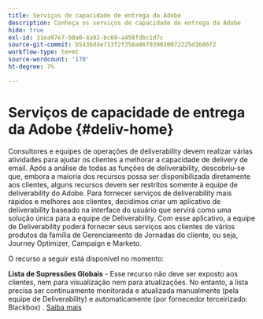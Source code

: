 ```yaml
---
title: Serviços de capacidade de entrega da Adobe
description: Conheça os serviços de capacidade de entrega da Adobe
hide: true
exl-id: 31ea97e7-b0a0-4a92-bc69-a458fdbc1d7c
source-git-commit: b5436d4e713f2f358a86f039820072225d1686f2
workflow-type: tm+mt
source-wordcount: '170'
ht-degree: 7%

---
```


# Serviços de capacidade de entrega da Adobe {#deliv-home}

Consultores e equipes de operações de deliverability devem realizar várias atividades para ajudar os clientes a melhorar a capacidade de delivery de email. Após a análise de todas as funções de deliverability, descobriu-se que, embora a maioria dos recursos possa ser disponibilizada diretamente aos clientes, alguns recursos devem ser restritos somente à equipe de deliverability do Adobe. Para fornecer serviços de deliverability mais rápidos e melhores aos clientes, decidimos criar um aplicativo de deliverability baseado na interface do usuário que servirá como uma solução única para a equipe de Deliverability. Com esse aplicativo, a equipe de Deliverability poderá fornecer seus serviços aos clientes de vários produtos da família de Gerenciamento de Jornadas do cliente, ou seja, Journey Optimizer, Campaign e Marketo.

O recurso a seguir está disponível no momento:

**Lista de Supressões Globais** - Esse recurso não deve ser exposto aos clientes, nem para visualização nem para atualizações. No entanto, a lista precisa ser continuamente monitorada e atualizada manualmente (pela equipe de Deliverability) e automaticamente (por fornecedor terceirizado: Blackbox) . [Saiba mais](global-suppression-list.md)
